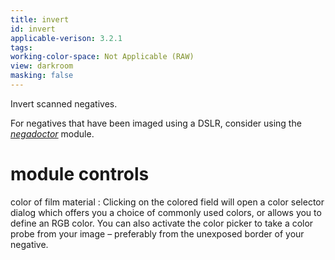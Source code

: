 ```yaml
---
title: invert
id: invert
applicable-verison: 3.2.1
tags: 
working-color-space: Not Applicable (RAW) 
view: darkroom
masking: false
---
```


Invert scanned negatives.

For negatives that have been imaged using a DSLR, consider using the [_negadoctor_](./negadoctor.md) module.

# module controls

color of film material
: Clicking on the colored field will open a color selector dialog which offers you a choice of commonly used colors, or allows you to define an RGB color. You can also activate the color picker to take a color probe from your image – preferably from the unexposed border of your negative.
